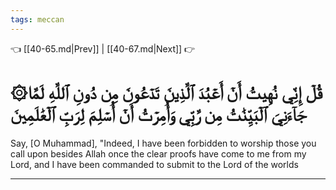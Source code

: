 ```yaml
---
tags: meccan
---
```


👈 [[40-65.md|Prev]] | [[40-67.md|Next]] 👉

# ۞قُلۡ إِنِّي نُهِيتُ أَنۡ أَعۡبُدَ ٱلَّذِينَ تَدۡعُونَ مِن دُونِ ٱللَّهِ لَمَّا جَآءَنِيَ ٱلۡبَيِّنَٰتُ مِن رَّبِّي وَأُمِرۡتُ أَنۡ أُسۡلِمَ لِرَبِّ ٱلۡعَٰلَمِينَ

Say, [O Muhammad], "Indeed, I have been forbidden to worship those you call upon besides Allah once the clear proofs have come to me from my Lord, and I have been commanded to submit to the Lord of the worlds

---

